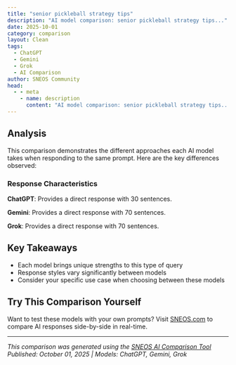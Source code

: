 ```yaml
---
title: "senior pickleball strategy tips"
description: "AI model comparison: senior pickleball strategy tips..."
date: 2025-10-01
category: comparison
layout: Clean
tags:
  - ChatGPT
  - Gemini
  - Grok
  - AI Comparison
author: SNEOS Community
head:
  - - meta
    - name: description
      content: "AI model comparison: senior pickleball strategy tips..."
---
```


<ChatComparison
  title="senior pickleball strategy tips"
  prompt="senior pickleball strategy tips"
  :responses='{
    "ChatGPT": "Certainly! Here are some senior pickleball strategy tips to help improve your game while keeping it enjoyable and low-impact:\n\n1. **Focus on Placement Over Power**  \n   Use controlled, well-placed shots rather than trying to overpower your opponents. Aim for the sidelines, kitchen line gaps, and back corners to force your opponent into difficult positions.\n\n2. **Use Soft Shots and Dinks**  \n   Master dinking, which involves softly hitting the ball just over the net into your opponent\u2019s kitchen (non-volley zone). This tactic encourages errors and sets you up for easier volleys.\n\n3. **Stay Near the Kitchen Line**  \n   Positioning near the non-volley zone line allows you to cut off opponent\u2019s shots early and puts you in a good spot for dinking and volleys without having to move back and forth too much.\n\n4. **Communicate with Your Partner**  \n   Good communication helps avoid confusion and overlapping. Plan who takes lobs or balls down the middle and call shots clearly.\n\n5. **Use Lobs and Drop Shots Strategically**  \n   Use occasional lobs to push opponents back and create space. Drop shots can force your opponents to move forward, disrupting their positioning.\n\n6. **Maintain Good Footwork and Balance**  \n   Stay on the balls of your feet ready to move, but avoid excessive running. Small, controlled steps improve your positioning without overexerting yourself.\n\n7. **Choose Shots That Keep You Comfortable**  \n   Avoid shots that require awkward reaches or high volleys that might stress joints. Modify your technique to reduce strain.\n\n8. **Observe Opponent Tendencies**  \n   Notice if your opponents struggle with certain shots or positioning. Target those weaknesses consistently.\n\n9. **Use Spin and Angle**  \n   Adding slight spin or cutting angles on shots can make the ball harder to return without needing extra power.\n\n10. **Stay Positive and Patient**  \n    Senior games often favor consistent, patient play over aggressive risk-taking. Keep rallies going, wait for your opportunity.\n\nBy focusing on control, positioning, and smart shot selection, seniors can enjoy competitive, low-impact pickleball matches with less fatigue and more success.",
    "Gemini": "Okay, let\u0027s discuss some winning pickleball strategies specifically tailored for senior players.  The key here is to leverage experience, court awareness, and smart play over raw athleticism.\n\n**I.  Court Positioning and Movement:**\n\n*   **Master the Kitchen Line (Non-Volley Zone):**\n    *   **Get There Early:**  Your primary goal on almost every point should be to get to the NVZ line. This puts pressure on your opponents, allows you to control the pace, and offers the best angles for volleys.\n    *   **Stay Consistent:** Once you\u0027re at the line, maintain good positioning.  Don\u0027t drift back unnecessarily.\n    *   **Footwork is Key:** Practice your footwork to move laterally along the kitchen line efficiently. Small, quick steps are better than large lunges.\n    *   **The Split Step:**  As the ball is being hit by your opponent, perform a small \u0022split step\u0022 to be ready to move in any direction.\n    *   **Move as a Team:** If you\u0027re playing doubles, communicate with your partner and move together along the NVZ line.\n\n*   **The Transition Zone (Mid-Court):**\n    *   **Avoid Loitering:**  The transition zone is a vulnerable area. You want to move through it quickly and efficiently when approaching the net after your dink or drop shot.\n    *   **Dinking Deep:** A deep dink pushes your opponents back and allows you more time to get to the net.\n    *   **Be Ready to Volley:** If you\u0027re caught in the transition zone, be prepared to volley anything that comes your way.\n\n*   **The Baseline (Back of the Court):**\n    *   **Deep Serves:** A deep serve that lands near the baseline forces your opponent to move back and gives you more time to approach the net.\n    *   **Third Shot Drop:** The third shot drop is your best friend for getting to the kitchen line. Practice this until it is consistent and lands softly near the NVZ line.\n    *   **Lob Strategically:** Lobs can be effective against aggressive net players or if you need time to recover. Don\u0027t overuse them, but use them as a change of pace.\n\n**II. Shot Selection and Execution:**\n\n*   **The Dink:**\n    *   **Master the Art of the Dink:** This is arguably the most important shot in senior pickleball. Learn to control the height, depth, and spin of your dinks.\n    *   **Dink Placement:** Aim for the opponent\u0027s weaker side, their feet, or the middle of the court to create confusion.\n    *   **Low and Soft:**  The ideal dink lands just over the net and has minimal pace, making it difficult for your opponents to attack.\n\n*   **The Drop Shot:**\n    *   **Consistent Drop Shots:** As mentioned above, this shot is extremely important.\n    *   **Aim Deep:** A drop shot that lands just inside the NVZ line forces your opponents to move forward, opening up opportunities for you to advance to the net.\n\n*   **Volleys:**\n    *   **Block Volleys:** Focus on blocking the ball back deep into the court or angled toward your opponent\u0027s feet. You don\u0027t always need to hit a powerful winner.\n    *   **Punch Volleys:** If you get a high ball, a punch volley can be very effective.\n    *   **Protect Your Face:** Always keep your paddle up in front of your face to protect yourself from errant shots.\n\n*   **Serves:**\n    *   **Deep and Consistent:** Focus on serving deep and consistently.  Accuracy is more important than power.\n    *   **Vary Your Serve:** Change up your serves \u2013 sometimes serve to the forehand, sometimes to the backhand. Vary the depth and spin.\n\n*   **Overheads/Smashes:**\n    *   **Be Selective:** Don\u0027t try to smash every ball. If you\u0027re not in a good position, it\u0027s often better to let the ball bounce and play it as a groundstroke.\n    *   **Placement:** Aim for the open court or your opponent\u0027s feet.\n\n**III.  Strategy and Mental Game:**\n\n*   **Communication is Key (Doubles):**\n    *   **Call the Ball:** Clearly communicate with your partner about who is taking which shot.\n    *   **Coordinate Movement:**  Move together as a team, covering the court effectively.\n    *   **Verbal Cues:** Use verbal cues to signal strategy, such as \u0022I\u0027m dinking deep,\u0022 or \u0022I\u0027m poaching.\u0022\n\n*   **Observe Your Opponents:**\n    *   **Identify Weaknesses:** Pay attention to your opponents\u0027 weaknesses, such as their backhand, footwork, or consistency. Exploit those weaknesses.\n    *   **Anticipate Their Shots:**  Watch their paddle angle and body language to anticipate where they are likely to hit the ball.\n\n*   **Patience and Consistency:**\n    *   **Don\u0027t Rush:** Pickleball is often a game of patience. Don\u0027t try to force winners.\n    *   **Stay Consistent:** Focus on making consistent shots and avoiding unforced errors.\n    *   **Wear down your opponents:** If you can consistently get the ball back over the net, your opponents are more likely to make mistakes.\n\n*   **Use Angles to Your Advantage:**\n    *   **Cross-Court Shots:** Use cross-court shots to make your opponents move further and open up the court.\n    *   **Angle Dinks:** Angle your dinks to force your opponents to move laterally along the NVZ line.\n\n*   **Fitness and Injury Prevention:**\n    *   **Warm-Up Properly:** Always warm up before playing to prevent injuries.\n    *   **Stay Hydrated:** Drink plenty of water, especially in hot weather.\n    *   **Listen to Your Body:** Don\u0027t push yourself too hard, especially if you are feeling pain.\n    *   **Strength and Flexibility:** Work on strength training and flexibility exercises to improve your overall fitness and reduce your risk of injury.\n\n*   **Mental Toughness:**\n    *   **Stay Positive:** Maintain a positive attitude, even when you are losing.\n    *   **Learn from Your Mistakes:** Don\u0027t dwell on your mistakes. Learn from them and move on.\n    *   **Focus on the Present:** Focus on the current point, not the past or the future.\n\n**Specific Considerations for Seniors:**\n\n*   **Conserve Energy:**  Don\u0027t waste energy on unnecessary movements. Let the ball come to you.\n*   **Positioning Over Speed:**  Good positioning is more important than speed. Anticipate where the ball is going and move into position early.\n*   **Partner Chemistry:**  Choose a partner whose strengths complement your weaknesses. Good communication and teamwork are essential.\n*   **Equipment Matters:** Consider using a lighter paddle to reduce strain on your wrist and elbow.  Wear supportive shoes.\n\n**In Summary:** Senior pickleball success is about smarts, consistency, and court awareness. Focus on controlling the kitchen line, mastering the dink, and playing a patient, strategic game.  Good luck, and have fun!\n",
    "Grok": "Pickleball is a game of strategy as much as it is of skill, and for senior players, leveraging positioning, shot selection, and energy conservation can make a big difference. Below are some advanced strategy tips specifically tailored for senior pickleball players to maximize performance while minimizing physical strain:\n\n### 1. Master the \u0022No-Volley Zone\u0022 (Kitchen) Play\n   - **Stay at the Kitchen Line**: As a senior player, prioritize getting to the non-volley zone (NVZ) line after the return of serve. This position allows you to control the point with dinks and volleys while reducing the need to cover large court areas.\n   - **Use Soft Shots (Dinks)**: Develop a consistent dinking game to keep the ball low and force opponents into errors. Aim for your opponent\u2019s feet or weak side to limit their aggressive responses.\n   - **Patience is Key**: Avoid overhitting or going for low-percentage shots. Keep rallies going with controlled, soft shots until you get an opportunity for a put-away.\n\n   **Why it works for seniors**: Playing at the kitchen reduces running and conserves energy while allowing you to dictate the pace of the game.\n\n### 2. Focus on Placement Over Power\n   - **Target Weak Spots**: Instead of relying on speed or power, aim for areas of the court where your opponents are out of position or vulnerable (e.g., the middle in doubles or sidelines in singles).\n   - **Use Angles**: Hit cross-court shots or sharp angles to make opponents move laterally, tiring them out while you maintain a central position.\n   - **Mix Up Shots**: Alternate between dinks, lobs, and drop shots to keep opponents guessing and disrupt their rhythm.\n\n   **Why it works for seniors**: Precision and variety in shot placement reduce the need for raw athleticism and exploit opponents\u2019 movement limitations.\n\n### 3. Optimize Positioning and Court Coverage\n   - **Stay Centered**: In doubles, communicate with your partner to cover the middle of the court effectively. In singles, return to the center after each shot to minimize running.\n   - **Anticipate Shots**: Watch your opponent\u2019s paddle angle and body positioning to predict where the ball is headed. This reduces reaction time and unnecessary movement.\n   - **Work as a Team (Doubles)**: Move in sync with your partner, avoiding gaps in court coverage. If one moves forward, the other should adjust accordingly.\n\n   **Why it works for seniors**: Smart positioning cuts down on wasted energy and prevents overexertion from chasing down balls.\n\n### 4. Conserve Energy with Smart Play\n   - **Avoid Unnecessary Movement**: Don\u2019t chase every ball if it\u2019s a low-percentage recovery. Let some shots go and focus on resetting the point.\n   - **Use the Lob Sparingly**: While a well-placed lob can push opponents back, overusing it or lobbing without purpose can tire you out or give opponents an easy smash. Use it strategically to regain control.\n   - **Take Breaks**: During changeovers or timeouts, hydrate and rest to maintain stamina throughout the match.\n\n   **Why it works for seniors**: Energy management is critical for maintaining performance, especially in longer matches or tournaments.\n\n### 5. Play to Your Strengths\n   - **Leverage Experience**: Seniors often have years of racket sport experience (tennis, badminton, etc.). Use your understanding of spin, angles, and strategy to outthink younger or less experienced players.\n   - **Develop a Reliable Serve**: Focus on a consistent, deep serve that pushes opponents back. Add subtle spin or placement rather than power to keep them off balance.\n   - **Master the Third Shot Drop**: This shot (after the serve and return) is crucial to transition to the net. A soft, arced shot landing in the kitchen allows you to move forward without giving opponents an easy attack.\n\n   **Why it works for seniors**: Playing to your strengths emphasizes mental acuity and skill over physical speed or strength.\n\n### 6. Exploit Opponents\u2019 Weaknesses\n   - **Identify Patterns**: Pay attention to your opponents\u2019 tendencies (e.g., weak backhand, poor movement). Target these areas repeatedly.\n   - **Force Movement**: If opponents are less mobile, hit to open spaces or alternate sides to make them run.\n   - **Attack the Middle (Doubles)**: Hitting down the middle often creates confusion between partners about who should take the shot, leading to errors.\n\n   **Why it works for seniors**: Strategic targeting allows you to win points without overexerting yourself.\n\n### 7. Stay Mentally Sharp\n   - **Keep Composure**: Don\u2019t get frustrated by mistakes or aggressive opponents. Stay calm and stick to your game plan.\n   - **Change Tactics if Needed**: If a strategy isn\u2019t working, adapt mid-game. For instance, if opponents are dominating with hard shots, switch to softer dinks to slow the pace.\n   - **Communicate (Doubles)**: Constantly talk with your partner about positioning, shot calls, and adjustments to avoid confusion.\n\n   **Why it works for seniors**: Mental resilience and adaptability can often outmatch younger players\u2019 physical advantages.\n\n### 8. Physical Considerations for Seniors\n   - **Warm Up and Stretch**: Prevent injuries by warming up properly and stretching before and after play. Focus on shoulders, knees, and hips, which are common stress points in pickleball.\n   - **Use Proper Gear**: Wear supportive shoes and consider a lightweight paddle to reduce strain on arms and wrists.\n   - **Pace Yourself**: If playing multiple games, take longer breaks between matches to recover. Don\u2019t hesitate to sit out a game if fatigue sets in.\n   - **Focus on Technique**: Good form reduces wear and tear on joints. Avoid overreaching or over-swinging; let the paddle do the work.\n\n   **Why it works for seniors**: Prioritizing physical care ensures longevity in the sport and prevents burnout or injury.\n\n### Bonus Tip: Practice Specific Drills\n   - **Dinking Drills**: Practice cross-court and straight dinks with a partner to build consistency.\n   - **Third Shot Drop Practice**: Set up scenarios where you hit soft, controlled shots into the kitchen after a deep return.\n   - **Reaction Drills**: Have a partner feed you quick volleys at the net to improve hand-eye coordination without excessive movement.\n\nBy combining these strategies with regular practice, senior pickleball players can remain competitive, enjoy the game, and play smarter\u2014not harder. Focus on what works for your body and skill set, and remember that fun and camaraderie are just as important as winning! If you\u2019ve got specific areas of your game to work on, let me know, and I can dive deeper."
  }'
  published-date="17:42"
/>

## Analysis

This comparison demonstrates the different approaches each AI model takes when responding to the same prompt. Here are the key differences observed:

### Response Characteristics

**ChatGPT**: Provides a direct response with 30 sentences. 

**Gemini**: Provides a direct response with 70 sentences. 

**Grok**: Provides a direct response with 70 sentences. 

## Key Takeaways

- Each model brings unique strengths to this type of query
- Response styles vary significantly between models
- Consider your specific use case when choosing between these models

## Try This Comparison Yourself

Want to test these models with your own prompts? Visit [SNEOS.com](https://sneos.com) to compare AI responses side-by-side in real-time.

---

*This comparison was generated using the [SNEOS AI Comparison Tool](https://sneos.com)*
*Published: October 01, 2025 | Models: ChatGPT, Gemini, Grok*

